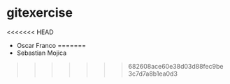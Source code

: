 # gitexercise

<<<<<<< HEAD
- Oscar Franco
=======
- Sebastian Mojica
>>>>>>> 682608ace60e38d03d88fec9be3c7d7a8b1ea0d3
